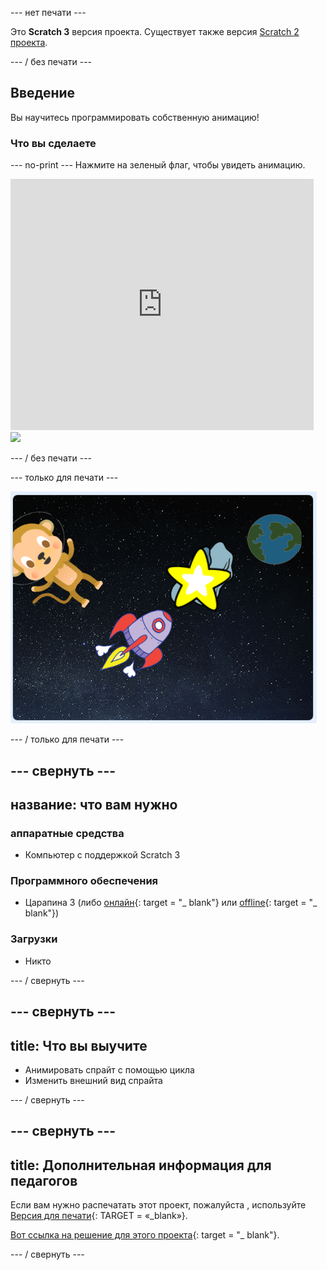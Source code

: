 \--- нет печати \---

Это **Scratch 3** версия проекта. Существует также версия [Scratch 2 проекта](https://projects.raspberrypi.org/en/projects/lost-in-space-scratch2).

\--- / без печати \---

## Введение

Вы научитесь программировать собственную анимацию!

### Что вы сделаете

\--- no-print \--- Нажмите на зеленый флаг, чтобы увидеть анимацию.

<div class="scratch-preview">
  <iframe allowtransparency="true" width="485" height="402" src="https://scratch.mit.edu/projects/embed/276873231/?autostart=false" frameborder="0" scrolling="no"></iframe>
  <img src="images/space-final.png">
</div>

\--- / без печати \---

\--- только для печати \---

![Завершить проект](images/showcase_static.png)

\--- / только для печати \---

## \--- свернуть \---

## название: что вам нужно

### аппаратные средства

+ Компьютер с поддержкой Scratch 3

### Программного обеспечения

+ Царапина 3 (либо [онлайн](http://rpf.io/scratchon){: target = "_ blank"} или [offline](http://rpf.io/scratchoff){: target = "_ blank"})

### Загрузки

+ Никто

\--- / свернуть \---

## \--- свернуть \---

## title: Что вы выучите

+ Анимировать спрайт с помощью цикла
+ Изменить внешний вид спрайта

\--- / свернуть \---

## \--- свернуть \---

## title: Дополнительная информация для педагогов

Если вам нужно распечатать этот проект, пожалуйста , используйте [Версия для печати](https://projects.raspberrypi.org/en/projects/lost-in-space/print){: TARGET = «_blank»}.

[Вот ссылка на решение для этого проекта](http://rpf.io/p/en/lost-in-space-get){: target = "_ blank"}.

\--- / свернуть \---